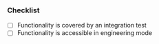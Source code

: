 <!-- Add when these when applicable. -->
### Checklist

- [ ] Functionality is covered by an integration test
- [ ] Functionality is accessible in engineering mode
